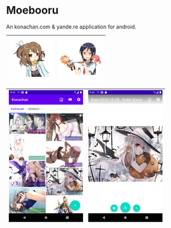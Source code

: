 # Moebooru
An konachan.com & yande.re application for android.

|[<img src="https://github.com/yueeng/moebooru/raw/master/app/src/konachan/ic_launcher-playstore.png" width="120px">](https://github.com/yueeng/moebooru/releases/latest/download/app-konachan-release.apk)|[<img src="https://github.com/yueeng/moebooru/raw/master/app/src/yande/ic_launcher-playstore.png" width="120px">](https://github.com/yueeng/moebooru/releases/latest/download/app-yande-release.apk)|
---|---

|<img src="https://github.com/yueeng/moebooru/raw/gh-pages/Screenshot_1603964729.jpg" width="200px">|<img src="https://github.com/yueeng/moebooru/raw/gh-pages/Screenshot_1603964806.jpg" width="200px">|
---|---
